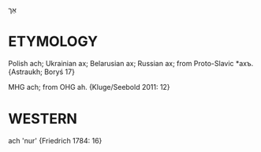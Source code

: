 אַך

ETYMOLOGY
===========
Polish ach; Ukrainian ах; Belarusian ах; Russian ах; from Proto-Slavic *axъ.
{Astraukh; Boryś 17}

MHG ach; from OHG ah.
{Kluge/Seebold 2011: 12}

WESTERN
========

ach 'nur' {Friedrich 1784: 16}